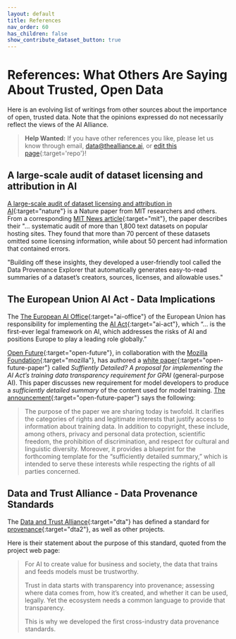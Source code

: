 ```yaml
---
layout: default
title: References
nav_order: 60
has_children: false
show_contribute_dataset_button: true
---
```


# References: What Others Are Saying About Trusted, Open Data

Here is an evolving list of writings from other sources about the importance of open, trusted data. Note that the opinions expressed do not necessarily reflect the views of the AI Alliance.

> **Help Wanted:** If you have other references you like, please let us know through email, [data@thealliance.ai](mailto:data@thealliance.ai), or [edit this page](https://github.com/The-AI-Alliance/open-trusted-data-initiative/blob/latest/docs/references.markdown){:target='repo'}!

## A large-scale audit of dataset licensing and attribution in AI

[A large-scale audit of dataset licensing and attribution in AI](https://www.nature.com/articles/s42256-024-00878-8){:target="nature"} is a Nature paper from MIT researchers and others. From a corresponding [MIT News article](https://news.mit.edu/2024/study-large-language-models-datasets-lack-transparency-0830){:target="mit"}, the paper describes their "... systematic audit of more than 1,800 text datasets on popular hosting sites. They found that more than 70 percent of these datasets omitted some licensing information, while about 50 percent had information that contained errors.

"Building off these insights, they developed a user-friendly tool called the Data Provenance Explorer that automatically generates easy-to-read summaries of a dataset’s creators, sources, licenses, and allowable uses."

## The European Union AI Act - Data Implications

The [The European AI Office](https://digital-strategy.ec.europa.eu/en/policies/ai-office){:target="ai-office"} of the European Union has responsibility for implementing the [AI Act](https://digital-strategy.ec.europa.eu/en/policies/regulatory-framework-ai){:target="ai-act"}, which &ldquo;... is the first-ever legal framework on AI, which addresses the risks of AI and positions Europe to play a leading role globally.&rdquo;

[Open Future](https://openfuture.eu/){:target="open-future"}, in collaboration with the [Mozilla Foundation](https://foundation.mozilla.org/en/?gad_source=1){:target="mozilla"}, has authored a [white paper](https://openfuture.eu/publication/towards-robust-training-data-transparency/){:target="open-future-paper"} called _Suffiently Detailed? A proposal for implementing the AI Act’s training data transparency requirement for GPAI_ (general-purpose AI). This paper discusses new requirement for model developers to produce a _sufficiently detailed summary_ of the content used for model training. [The announcement](https://openfuture.eu/publication/towards-robust-training-data-transparency/){:target="open-future-paper"} says the following:

> The purpose of the paper we are sharing today is twofold. It clarifies the categories of rights and legitimate interests that justify access to information about training data. In addition to copyright, these include, among others, privacy and personal data protection, scientific freedom, the prohibition of discrimination, and respect for cultural and linguistic diversity. Moreover, it provides a blueprint for the forthcoming template for the &ldquo;sufficiently detailed summary,&rdquo; which is intended to serve these interests while respecting the rights of all parties concerned.

## Data and Trust Alliance - Data Provenance Standards

The [Data and Trust Alliance](https://dataandtrustalliance.org/){:target="dta"} has defined a standard for [provenance](https://dataandtrustalliance.org/work/data-provenance-standards){:target="dta2"}, as well as other projects.

Here is their statement about the purpose of this standard, quoted from the project web page:

> For AI to create value for business and society, the data that trains and feeds models must be trustworthy.
> 
> Trust in data starts with transparency into provenance; assessing where data comes from, how it’s created, and whether it can be used, legally. Yet the ecosystem needs a common language to provide that transparency.
> 
> This is why we developed the first cross-industry data provenance standards. 
